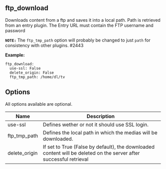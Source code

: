 ## ftp_download
Downloads content from a ftp and saves it into a local path. Path is retrieved from an entry plugin. The Entry URL must contain the FTP username and password

**`NOTE:`** The `ftp_tmp_path` option will probably be changed to just `path` for consistency with other plugins. #2443

**Example:**
```
ftp_download:
  use-ssl: False
  delete_origin: False
  ftp_tmp_path: /home/dl/tv
```


## Options
All options available are optional.


| **Name** | **Description** |
| --- | --- |
| use-ssl | Defines wether or not it should use SSL login. |
| ftp_tmp_path | Defines the local path in which the medias will be downloaded. |
| delete_origin | If set to True (False by default), the downloaded content will be deleted on the server after successful retrieval |
